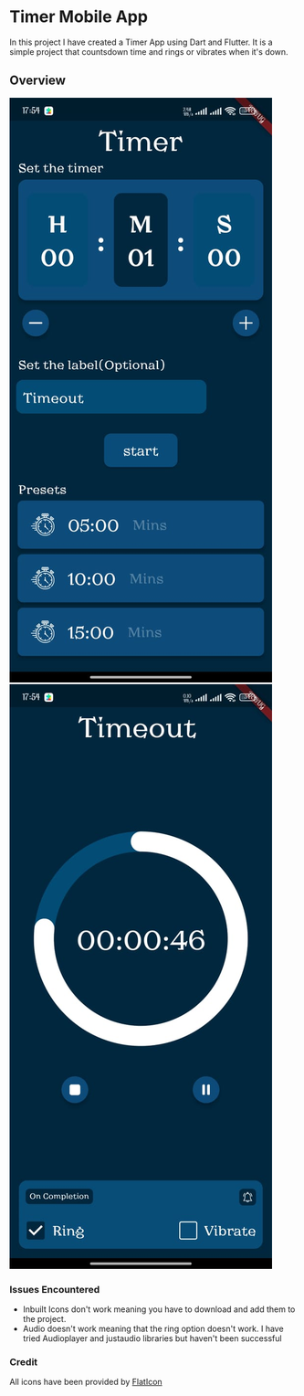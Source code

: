 # Timer Mobile App
In this project I have created a Timer App using Dart and Flutter. It is a simple project that countsdown time and rings or vibrates when it's down.

## Overview
![screen1](Screenshots\screen1.jpeg)
![screen2](Screenshots\screen2.jpeg)

### Issues Encountered
- Inbuilt Icons don't work meaning you have to download and add them to the project.
- Audio doesn't work meaning that the ring option doesn't work. I have tried Audioplayer and justaudio libraries but haven't been successful

### Credit
All icons have been provided by [FlatIcon](https://www.flaticon.com/)

